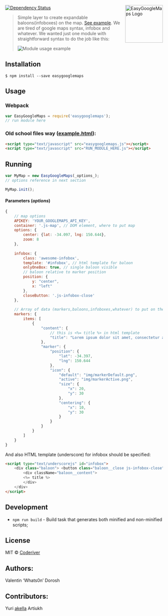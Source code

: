
[![Dependency Status][depstat-image]][depstat-url]
<img align="right" width="120" 
     title="EasyGoogleMaps Logo"
     src="https://github.com/coderiver/easygooglemaps/raw/master/logo.svg">
> Simple layer to create expandable baloons(infoboxes) on the map. [See example](https://rawgit.com/coderiver/EasyGoogleMaps/master/example/index.html). We are tired of google maps syntax, infobox and whatever. We wanted just one module with straightforward syntax to do the job like this:
> 
> ![Module usage example](https://github.com/coderiver/easygooglemaps/raw/master/example/screenshot.png "Module usage example")

## Installation

```
$ npm install --save easygooglemaps
```

## Usage
### Webpack
```js
var EasyGoogleMaps = require('easygooglemaps');
// run module here
```
### Old school files way ([example.html](https://rawgit.com/coderiver/EasyGoogleMaps/master/example/index.html)):
```html
<script type="text/javascript" src="easygooglemaps.js"></script>
<script type="text/javascript" src="RUN_MODULE_HERE.js"></script>
```
## Running
```js
var MyMap = new EasyGoogleMaps(_options_);
// options reference in next section

MyMap.init();
```


#### Parameters (_options_)
```js
{
	// map options
	APIKEY: 'YOUR_GOOGLEMAPS_API_KEY',
	container: '.js-map', // DOM element, where to put map
	options: {
		center: {lat: -34.097, lng: 150.644},
		zoom: 8
	},
	
	infobox: {
		class: 'awesome-infobox',
		template: '#infobox', // html template for baloon
		onlyOneBox: true, // single baloon visible
		// baloon relative to marker position
		position: {
			y: "center",
			x: "left"
		},
		closeButton: '.js-infobox-close'
	},
	
	// Array of data (markers,baloons,infoboxes,whatever) to put on the map
	markers: {
		items: [
			{
				"content": {
					// this is <%= title %> in html template
					"title": "Lorem ipsum dolor sit amet, consectetur adipisicing elit. Dolore, consequatur."
				},
				"marker": {
					"position": {
						"lat": -34.397,
						"lng": 150.644
					},
					"icon": {
						"default": "img/markerDefault.png",
						"active": "img/markerActive.png",
						"size": {
							"x": 20,
							"y": 30
						},
						"centering": {
							"x": 10,
							"y": 30
						}
					}
				}
			}
		]
	}
}
```
And also HTML template (underscore) for infobox should be specified:
```html
<script type="text/underscorejs" id="infobox">
	<div class="baloon"> <button class="baloon__close js-infobox-close"></button>
		<div className="baloon__content">
		<%= title %>
		</div>
	</div>
</script>
```


## Development
- `npm run build` - Build task that generates both minified and non-minified scripts;


## License
MIT © [Coderiver](http://riverco.de)
## Authors:
Valentin ‘Whats0n’ Dorosh
## Contributors:
Yuri [akella](http://cssing.org.ua) Artiukh

[depstat-url]: https://david-dm.org/coderiver/easygooglemaps
[depstat-image]: https://david-dm.org/coderiver/easygooglemaps.svg		 